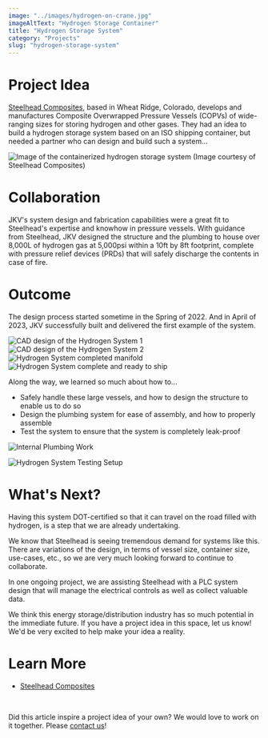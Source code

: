 ```yaml
---
image: "../images/hydrogen-on-crane.jpg"
imageAltText: "Hydrogen Storage Container"
title: "Hydrogen Storage System"
category: "Projects"
slug: "hydrogen-storage-system"
---
```


# Project Idea

[Steelhead Composites](https://steelheadcomposites.com/hydrogen-storage/), based in Wheat Ridge, Colorado, develops and manufactures Composite Overwrapped Pressure Vessels (COPVs) of wide-ranging sizes for storing hydrogen and other gases. They had an idea to build a hydrogen storage system based on an ISO shipping container, but needed a partner who can design and build such a system...

![Image of the containerized hydrogen storage system (Image courtesy of Steelhead Composites)](../images/HydrogenCube-Plus-Containerized-Hydrogen-Storage-1.jpg)

# Collaboration

JKV's system design and fabrication capabilities were a great fit to Steelhead's expertise and knowhow in pressure vessels. With guidance from Steelhead, JKV designed the structure and the plumbing to house over 8,000L of hydrogen gas at 5,000psi within a 10ft by 8ft footprint, complete with pressure relief devices (PRDs) that will safely discharge the contents in case of fire. 

# Outcome

The design process started sometime in the Spring of 2022. And in April of 2023, JKV successfully built and delivered the first example of the system.

![CAD design of the Hydrogen System 1](../images/hydrogen-cad-1.jpg)
![CAD design of the Hydrogen System 2](../images/hydrogen-cad-2.jpg)
![Hydrogen System completed manifold](../images/hydrogen-manifold.jpg)
![Hydrogen System complete and ready to ship](../images/hydrogen-on-crane.jpg)

Along the way, we learned so much about how to...

* Safely handle these large vessels, and how to design the structure to enable us to do so
* Design the plumbing system for ease of assembly, and how to properly assemble 
* Test the system to ensure that the system is completely leak-proof

![Internal Plumbing Work](../images/hydrogen_internal_plumbing.jpg)

![Hydrogen System Testing Setup](../images/hydrogen_testing.jpg)

# What's Next?

Having this system DOT-certified so that it can travel on the road filled with hydrogen, is a step that we are already undertaking. 

We know that Steelhead is seeing tremendous demand for systems like this. There are variations of the design, in terms of vessel size, container size, use-cases, etc., so we are very much looking forward to continue to collaborate.

In one ongoing project, we are assisting Steelhead with a PLC system design that will manage the electrical controls as well as collect valuable data.

We think this energy storage/distribution industry has so much potential in the immediate future. If you have a project idea in this space, let us know! We'd be very excited to help make your idea a reality.


# Learn More

* [Steelhead Composites](https://steelheadcomposites.com/)

<br/>

Did this article inspire a project idea of your own? We would love to work on it together. Please [contact us](/contact)!